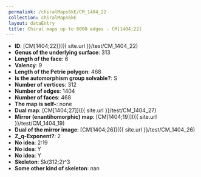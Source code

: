 ```yaml
--- 
 permalink: /chiralMaps6kE/CM_1404_22 
 collection: chiralMaps6kE
 layout: dataEntry
 title: Chiral maps up to 6000 edges - CM[1404;22]
---
```


- **ID**: [CM[1404;22]]({{ site.url }}/test/CM_1404_22)
- **Genus of the underlying surface**: 313
- **Length of the face**: 6
- **Valency**: 9
- **Length of the Petrie polygon**: 468
- **Is the automorphism group solvable?**: S
- **Number of vertices**: 312
- **Number of edges**: 1404
- **Number of faces**: 468
- **The map is self-**: none
- **Dual map**: [CM[1404;27]]({{ site.url }}/test/CM_1404_27)
- **Mirror (enantihomorphic) map**: [CM[1404;19]]({{ site.url }}/test/CM_1404_19)
- **Dual of the mirror image**: [CM[1404;26]]({{ site.url }}/test/CM_1404_26)
- **Z_q-Exponent?**: 2
- **No idea**:  2:19
- **No idea**: Y
- **No idea**: Y
- **Skeleton**: Sk(312;2)^3
- **Some other kind of skeleton**: nan

